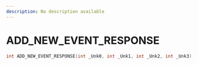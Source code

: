 ```yaml
---
description: No description available 
---
```


# ADD_NEW_EVENT_RESPONSE

```cpp
int ADD_NEW_EVENT_RESPONSE(int _Unk0, int _Unk1, int _Unk2, int _Unk3);
```